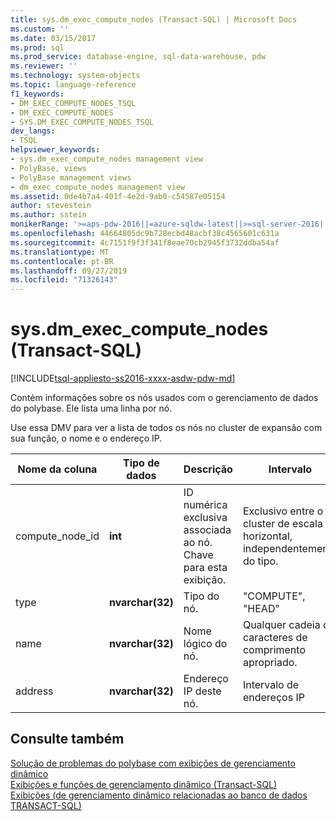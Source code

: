 ```yaml
---
title: sys.dm_exec_compute_nodes (Transact-SQL) | Microsoft Docs
ms.custom: ''
ms.date: 03/15/2017
ms.prod: sql
ms.prod_service: database-engine, sql-data-warehouse, pdw
ms.reviewer: ''
ms.technology: system-objects
ms.topic: language-reference
f1_keywords:
- DM_EXEC_COMPUTE_NODES_TSQL
- DM_EXEC_COMPUTE_NODES
- SYS.DM_EXEC_COMPUTE_NODES_TSQL
dev_langs:
- TSQL
helpviewer_keywords:
- sys.dm_exec_compute_nodes management view
- PolyBase, views
- PolyBase management views
- dm_exec_compute_nodes management view
ms.assetid: 0de4b7a4-401f-4e2d-9ab0-c54587e05154
author: stevestein
ms.author: sstein
monikerRange: '>=aps-pdw-2016||=azure-sqldw-latest||>=sql-server-2016||=sqlallproducts-allversions||>=sql-server-linux-2017||=azuresqldb-mi-current'
ms.openlocfilehash: 44664805dc9b728ecbd48acbf38c4565601c631a
ms.sourcegitcommit: 4c7151f9f3f341f8eae70cb2945f3732ddba54af
ms.translationtype: MT
ms.contentlocale: pt-BR
ms.lasthandoff: 09/27/2019
ms.locfileid: "71326143"
---
```

# <a name="sysdm_exec_compute_nodes-transact-sql"></a>sys.dm_exec_compute_nodes (Transact-SQL)
[!INCLUDE[tsql-appliesto-ss2016-xxxx-asdw-pdw-md](../../includes/tsql-appliesto-ss2016-xxxx-asdw-pdw-md.md)]

  Contém informações sobre os nós usados com o gerenciamento de dados do polybase. Ele lista uma linha por nó.  
  
 Use essa DMV para ver a lista de todos os nós no cluster de expansão com sua função, o nome e o endereço IP.  
  
|Nome da coluna|Tipo de dados|Descrição|Intervalo|  
|-----------------|---------------|-----------------|-----------|  
|compute_node_id|**int**|ID numérica exclusiva associada ao nó. Chave para esta exibição.|Exclusivo entre o cluster de escala horizontal, independentemente do tipo.|  
|type|**nvarchar(32)**|Tipo do nó.|"COMPUTE", "HEAD"|  
|name|**nvarchar(32)**|Nome lógico do nó.|Qualquer cadeia de caracteres de comprimento apropriado.|  
|address|**nvarchar(32)**|Endereço IP deste nó.|Intervalo de endereços IP|  
  
## <a name="see-also"></a>Consulte também  
 [Solução de problemas do polybase com exibições de gerenciamento dinâmico](https://msdn.microsoft.com/library/ce9078b7-a750-4f47-b23e-90b83b783d80)   
 [Exibições e funções de gerenciamento dinâmico &#40;Transact-SQL&#41;](~/relational-databases/system-dynamic-management-views/system-dynamic-management-views.md)   
 [Exibições &#40;de gerenciamento dinâmico relacionadas ao banco de dados TRANSACT-SQL&#41;](../../relational-databases/system-dynamic-management-views/database-related-dynamic-management-views-transact-sql.md)  
  
  

